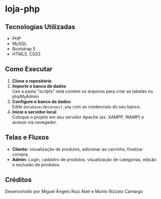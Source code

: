 # loja-php

## Tecnologias Utilizadas

- PHP
- MySQL
- Bootstrap 5
- HTML5, CSS3

## Como Executar

1. **Clone o repositório**
2. **Importe o banco de dados**  
 Use a pasta "scripts" nela contem os arquivos para criar as tabelas no phpMyAdmin 
3. **Configure o banco de dados**  
   Edite `database/dbconnect.php` com as credenciais do seu banco.
4. **Inicie o servidor local**  
   Coloque o projeto em seu servidor Apache (ex: XAMPP, WAMP) e acesse via navegador.

## Telas e Fluxos

- **Cliente:**  visualização de produtos, adicionar ao carrinho, finalizar compra.
- **Admin:** Login, cadastro de produtos, visualização de categorias, edição e exclusão de produtos.

## Créditos

Desenvolvido por Miguel Ângelo Ruiz Abel e Murilo Rizzato Camargo
